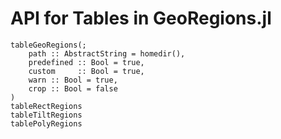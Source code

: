 # API for Tables in GeoRegions.jl

```@docs
tableGeoRegions(;
    path :: AbstractString = homedir(),
    predefined :: Bool = true,
    custom     :: Bool = true,
    warn :: Bool = true,
    crop :: Bool = false
)
tableRectRegions
tableTiltRegions
tablePolyRegions
```